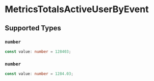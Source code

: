 # MetricsTotalsActiveUserByEvent


## Supported Types

### `number`

```typescript
const value: number = 128403;
```

### `number`

```typescript
const value: number = 1284.03;
```

